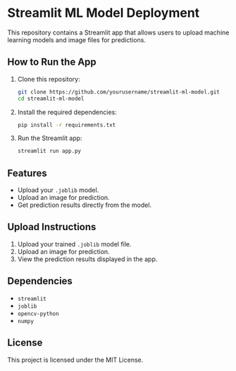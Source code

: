 # Streamlit ML Model Deployment

This repository contains a Streamlit app that allows users to upload machine learning models and image files for predictions.

## How to Run the App

1. Clone this repository:
    ```bash
    git clone https://github.com/yourusername/streamlit-ml-model.git
    cd streamlit-ml-model
    ```

2. Install the required dependencies:
    ```bash
    pip install -r requirements.txt
    ```

3. Run the Streamlit app:
    ```bash
    streamlit run app.py
    ```

## Features

- Upload your `.joblib` model.
- Upload an image for prediction.
- Get prediction results directly from the model.

## Upload Instructions

1. Upload your trained `.joblib` model file.
2. Upload an image for prediction.
3. View the prediction results displayed in the app.

## Dependencies

- `streamlit`
- `joblib`
- `opencv-python`
- `numpy`

## License

This project is licensed under the MIT License.
